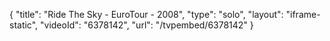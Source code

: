 {
    "title": "Ride The Sky - EuroTour - 2008",
    "type": "solo",
    "layout": "iframe-static",
    "videoId": "6378142",
    "url": "\/tvpembed\/6378142"
}